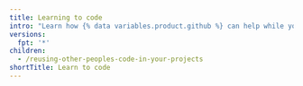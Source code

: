 ```yaml
---
title: Learning to code
intro: "Learn how {% data variables.product.github %} can help while you're learning to code."
versions:
  fpt: '*'
children:
  - /reusing-other-peoples-code-in-your-projects
shortTitle: Learn to code
---
```

